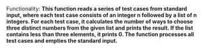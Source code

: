 Functionality: **This function reads a series of test cases from standard input, where each test case consists of an integer n followed by a list of n integers. For each test case, it calculates the number of ways to choose three distinct numbers from the given list and prints the result. If the list contains less than three elements, it prints 0. The function processes all test cases and empties the standard input.**